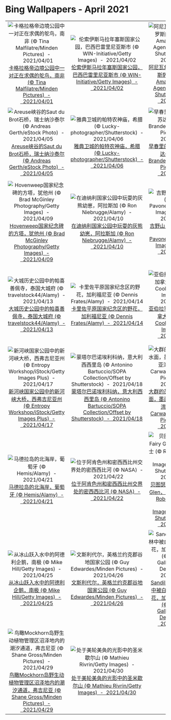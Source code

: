 # Bing Wallpapers - April 2021

| | | | |
|:-------------------------:|:-------------------------:|:-------------------------:|:-------------------------:|
| ![卡格拉格帝边境公园中一对正在求偶的鸵鸟，南非 (© Tina Malfilatre/Minden Pictures)  -  2021/04/01](https://cn.bing.com/th?id=OHR.FooledYa_ZH-CN1264990804_UHD.jpg&w=480)[卡格拉格帝边境公园中一对正在求偶的鸵鸟，南非 (© Tina Malfilatre/Minden Pictures)  -  2021/04/01](https://cn.bing.com/th?id=OHR.FooledYa_ZH-CN1264990804_UHD.jpg) | ![伦索伊斯马拉年塞斯国家公园，巴西巴雷里尼亚斯市 (© WIN-Initiative/Getty Images)  -  2021/04/02](https://cn.bing.com/th?id=OHR.BrazilSandDunes_ZH-CN2924749051_UHD.jpg&w=480)[伦索伊斯马拉年塞斯国家公园，巴西巴雷里尼亚斯市 (© WIN-Initiative/Getty Images)  -  2021/04/02](https://cn.bing.com/th?id=OHR.BrazilSandDunes_ZH-CN2924749051_UHD.jpg) | ![阿尼瓦角的灯塔，俄罗斯萨哈林岛 (© Amazing Aerial Agency/Offset by Shutterstock)  -  2021/04/03](https://cn.bing.com/th?id=OHR.AnivaLighthouse_ZH-CN3021410274_UHD.jpg&w=480)[阿尼瓦角的灯塔，俄罗斯萨哈林岛 (© Amazing Aerial Agency/Offset by Shutterstock)  -  2021/04/03](https://cn.bing.com/th?id=OHR.AnivaLighthouse_ZH-CN3021410274_UHD.jpg) | ![【今日清明】（ ? yangphoto )(【今日清明】（ ? yangphoto ))  -  2021/04/04](https://cn.bing.com/th?id=OHR.Qingming2021_ZH-CN6154314555_UHD.jpg&w=480)[【今日清明】（ ? yangphoto )(【今日清明】（ ? yangphoto ))  -  2021/04/04](https://cn.bing.com/th?id=OHR.Qingming2021_ZH-CN6154314555_UHD.jpg) |
| ![Areuse峡谷的Saut du Brot石桥，瑞士纳沙泰尔 (© Andreas Gerth/eStock Photo)  -  2021/04/05](https://cn.bing.com/th?id=OHR.SautduBrot_ZH-CN3361866139_UHD.jpg&w=480)[Areuse峡谷的Saut du Brot石桥，瑞士纳沙泰尔 (© Andreas Gerth/eStock Photo)  -  2021/04/05](https://cn.bing.com/th?id=OHR.SautduBrot_ZH-CN3361866139_UHD.jpg) | ![雅典卫城的帕特农神庙，希腊 (© Lucky-photographer/Shutterstock)  -  2021/04/06](https://cn.bing.com/th?id=OHR.Olympics125_ZH-CN3521721828_UHD.jpg&w=480)[雅典卫城的帕特农神庙，希腊 (© Lucky-photographer/Shutterstock)  -  2021/04/06](https://cn.bing.com/th?id=OHR.Olympics125_ZH-CN3521721828_UHD.jpg) | ![早春里的柳枝，明尼苏达州 (© Jim Brandenburg/Minden Pictures)  -  2021/04/07](https://cn.bing.com/th?id=OHR.WillowNewGrowth_ZH-CN3104122677_UHD.jpg&w=480)[早春里的柳枝，明尼苏达州 (© Jim Brandenburg/Minden Pictures)  -  2021/04/07](https://cn.bing.com/th?id=OHR.WillowNewGrowth_ZH-CN3104122677_UHD.jpg) | ![正在打鸣求偶的雄性黑琴鸡，芬兰库萨莫 (© Oliver Smart/Alamy)  -  2021/04/08](https://cn.bing.com/th?id=OHR.TetraoTetrix_ZH-CN3813461274_UHD.jpg&w=480)[正在打鸣求偶的雄性黑琴鸡，芬兰库萨莫 (© Oliver Smart/Alamy)  -  2021/04/08](https://cn.bing.com/th?id=OHR.TetraoTetrix_ZH-CN3813461274_UHD.jpg) |
| ![Hovenweep国家纪念碑的方塔，犹他州 (© Brad McGinley Photography/Getty Images)  -  2021/04/09](https://cn.bing.com/th?id=OHR.HovenweepDarkSky_ZH-CN5264718531_UHD.jpg&w=480)[Hovenweep国家纪念碑的方塔，犹他州 (© Brad McGinley Photography/Getty Images)  -  2021/04/09](https://cn.bing.com/th?id=OHR.HovenweepDarkSky_ZH-CN5264718531_UHD.jpg) | ![在迪纳利国家公园中玩耍的灰熊幼崽，阿拉斯加  (© Ron Niebrugge/Alamy)  -  2021/04/10](https://cn.bing.com/th?id=OHR.SiblingBears_ZH-CN5349441901_UHD.jpg&w=480)[在迪纳利国家公园中玩耍的灰熊幼崽，阿拉斯加  (© Ron Niebrugge/Alamy)  -  2021/04/10](https://cn.bing.com/th?id=OHR.SiblingBears_ZH-CN5349441901_UHD.jpg) | ![吉野山，日本奈良 (© Sean Pavone/iStock/Getty Images Plus)  -  2021/04/11](https://cn.bing.com/th?id=OHR.YoshinoyamaSpring_ZH-CN5545606722_UHD.jpg&w=480)[吉野山，日本奈良 (© Sean Pavone/iStock/Getty Images Plus)  -  2021/04/11](https://cn.bing.com/th?id=OHR.YoshinoyamaSpring_ZH-CN5545606722_UHD.jpg) | ![宇航员杰夫·威廉姆斯在国际空间站拍摄到的地球 (© Jeff Williams/NASA)  -  2021/04/12](https://cn.bing.com/th?id=OHR.YurisNight_ZH-CN5738817931_UHD.jpg&w=480)[宇航员杰夫·威廉姆斯在国际空间站拍摄到的地球 (© Jeff Williams/NASA)  -  2021/04/12](https://cn.bing.com/th?id=OHR.YurisNight_ZH-CN5738817931_UHD.jpg) |
| ![大城历史公园中的帕喜善佩寺，泰国大城府 (© travelstock44/Alamy)  -  2021/04/13](https://cn.bing.com/th?id=OHR.WatPhraSiSanphet_ZH-CN5830557189_UHD.jpg&w=480)[大城历史公园中的帕喜善佩寺，泰国大城府 (© travelstock44/Alamy)  -  2021/04/13](https://cn.bing.com/th?id=OHR.WatPhraSiSanphet_ZH-CN5830557189_UHD.jpg) | ![卡里佐平原国家纪念区的野花，加利福尼亚 (© Dennis Frates/Alamy)  -  2021/04/14](https://cn.bing.com/th?id=OHR.CarrizoPlain_ZH-CN5933565493_UHD.jpg&w=480)[卡里佐平原国家纪念区的野花，加利福尼亚 (© Dennis Frates/Alamy)  -  2021/04/14](https://cn.bing.com/th?id=OHR.CarrizoPlain_ZH-CN5933565493_UHD.jpg) | ![亚伯拉罕湖中的树，加拿大艾伯塔 (© Coolbiere/Getty Images)  -  2021/04/15](https://cn.bing.com/th?id=OHR.AlbertaTrunks_ZH-CN6124025876_UHD.jpg&w=480)[亚伯拉罕湖中的树，加拿大艾伯塔 (© Coolbiere/Getty Images)  -  2021/04/15](https://cn.bing.com/th?id=OHR.AlbertaTrunks_ZH-CN6124025876_UHD.jpg) | ![Dinan镇的鹅卵石铺成的街道，法国布列塔尼 (© Scott Wilson/Alamy)  -  2021/04/16](https://cn.bing.com/th?id=OHR.FlowerTown_ZH-CN6364330124_UHD.jpg&w=480)[Dinan镇的鹅卵石铺成的街道，法国布列塔尼 (© Scott Wilson/Alamy)  -  2021/04/16](https://cn.bing.com/th?id=OHR.FlowerTown_ZH-CN6364330124_UHD.jpg) |
| ![新河峡国家公园中的新河峡大桥，西弗吉尼亚州 (© Entropy Workshop/iStock/Getty Images Plus)  -  2021/04/17](https://cn.bing.com/th?id=OHR.NewRiverGorge_ZH-CN6951411872_UHD.jpg&w=480)[新河峡国家公园中的新河峡大桥，西弗吉尼亚州 (© Entropy Workshop/iStock/Getty Images Plus)  -  2021/04/17](https://cn.bing.com/th?id=OHR.NewRiverGorge_ZH-CN6951411872_UHD.jpg) | ![蒙塔尔巴诺埃利科纳，意大利西西里岛 (© Antonino Bartuccio/SOPA Collection/Offset by Shutterstock)  -  2021/04/18](https://cn.bing.com/th?id=OHR.MontalbanoElicona_ZH-CN7061762890_UHD.jpg&w=480)[蒙塔尔巴诺埃利科纳，意大利西西里岛 (© Antonino Bartuccio/SOPA Collection/Offset by Shutterstock)  -  2021/04/18](https://cn.bing.com/th?id=OHR.MontalbanoElicona_ZH-CN7061762890_UHD.jpg) | ![大群的芒基蝠鲼跃出水面，墨西哥加利福尼亚湾 (© Mark Carwardine/Minden Pictures)  -  2021/04/19](https://cn.bing.com/th?id=OHR.Mobula_ZH-CN7830551038_UHD.jpg&w=480)[大群的芒基蝠鲼跃出水面，墨西哥加利福尼亚湾 (© Mark Carwardine/Minden Pictures)  -  2021/04/19](https://cn.bing.com/th?id=OHR.Mobula_ZH-CN7830551038_UHD.jpg) | ![乌布德格拉朗梯田，印度尼西亚巴厘岛 (© Michele Falzone/Alamy)  -  2021/04/20](https://cn.bing.com/th?id=OHR.Ceking_ZH-CN7314711047_UHD.jpg&w=480)[乌布德格拉朗梯田，印度尼西亚巴厘岛 (© Michele Falzone/Alamy)  -  2021/04/20](https://cn.bing.com/th?id=OHR.Ceking_ZH-CN7314711047_UHD.jpg) |
| ![马德拉岛的北海岸，葡萄牙 (© Hemis/Alamy)  -  2021/04/21](https://cn.bing.com/th?id=OHR.SaoJorgeMadeira_ZH-CN7428897971_UHD.jpg&w=480)[马德拉岛的北海岸，葡萄牙 (© Hemis/Alamy)  -  2021/04/21](https://cn.bing.com/th?id=OHR.SaoJorgeMadeira_ZH-CN7428897971_UHD.jpg) | ![位于阿肯色州和密西西比州交界处的密西西比河 (© NASA)  -  2021/04/22](https://cn.bing.com/th?id=OHR.MississippiRiver_ZH-CN5718433026_UHD.jpg&w=480)[位于阿肯色州和密西西比州交界处的密西西比河 (© NASA)  -  2021/04/22](https://cn.bing.com/th?id=OHR.MississippiRiver_ZH-CN5718433026_UHD.jpg) | ![贝图瑟科伊德的Fairy Glen，英国威尔士 (© Robert Harding World Imagery/Offset by Shutterstock)  -  2021/04/23](https://cn.bing.com/th?id=OHR.MossyCanyon_ZH-CN7931722740_UHD.jpg&w=480)[贝图瑟科伊德的Fairy Glen，英国威尔士 (© Robert Harding World Imagery/Offset by Shutterstock)  -  2021/04/23](https://cn.bing.com/th?id=OHR.MossyCanyon_ZH-CN7931722740_UHD.jpg) | ![约书亚树国家公园中的仙人掌花园，加利福尼亚 (© Bryan Jolley/Tandem Stills + Motion)  -  2021/04/24](https://cn.bing.com/th?id=OHR.ChollaGarden_ZH-CN8015525891_UHD.jpg&w=480)[约书亚树国家公园中的仙人掌花园，加利福尼亚 (© Bryan Jolley/Tandem Stills + Motion)  -  2021/04/24](https://cn.bing.com/th?id=OHR.ChollaGarden_ZH-CN8015525891_UHD.jpg) |
| ![从冰山跃入水中的阿德利企鹅，南极 (© Mike Hill/Getty Images)  -  2021/04/25](https://cn.bing.com/th?id=OHR.AdelieDiving_ZH-CN8185853655_UHD.jpg&w=480)[从冰山跃入水中的阿德利企鹅，南极 (© Mike Hill/Getty Images)  -  2021/04/25](https://cn.bing.com/th?id=OHR.AdelieDiving_ZH-CN8185853655_UHD.jpg) | ![文斯利代尔，英格兰约克郡谷地国家公园 (© Guy Edwardes/Minden Pictures)  -  2021/04/26](https://cn.bing.com/th?id=OHR.Wensleydale_ZH-CN8417818046_UHD.jpg&w=480)[文斯利代尔，英格兰约克郡谷地国家公园 (© Guy Edwardes/Minden Pictures)  -  2021/04/26](https://cn.bing.com/th?id=OHR.Wensleydale_ZH-CN8417818046_UHD.jpg) | ![Sandilands省级森林中被白霜覆盖的番红花，加拿大曼尼托巴 (© Jaynes Gallery/Danita Delimont)  -  2021/04/27](https://cn.bing.com/th?id=OHR.PrairieCrocus_ZH-CN8496150014_UHD.jpg&w=480)[Sandilands省级森林中被白霜覆盖的番红花，加拿大曼尼托巴 (© Jaynes Gallery/Danita Delimont)  -  2021/04/27](https://cn.bing.com/th?id=OHR.PrairieCrocus_ZH-CN8496150014_UHD.jpg) | ![大萨尔提岛上的北方塘鹅，爱尔兰 (© Danny Green/Minden Pictures)  -  2021/04/28](https://cn.bing.com/th?id=OHR.GannetsSaltee_ZH-CN8581602122_UHD.jpg&w=480)[大萨尔提岛上的北方塘鹅，爱尔兰 (© Danny Green/Minden Pictures)  -  2021/04/28](https://cn.bing.com/th?id=OHR.GannetsSaltee_ZH-CN8581602122_UHD.jpg) |
| ![鸟瞰Mockhorn岛野生动植物管理区沼泽地内的潮汐通道，弗吉尼亚 (© Shane Gross/Minden Pictures)  -  2021/04/29](https://cn.bing.com/th?id=OHR.Mockhorn_ZH-CN8692203286_UHD.jpg&w=480)[鸟瞰Mockhorn岛野生动植物管理区沼泽地内的潮汐通道，弗吉尼亚 (© Shane Gross/Minden Pictures)  -  2021/04/29](https://cn.bing.com/th?id=OHR.Mockhorn_ZH-CN8692203286_UHD.jpg) | ![处于美轮美奂的光影中的圣米歇尔山 (© Mathieu Rivrin/Getty Images)  -  2021/04/30](https://cn.bing.com/th?id=OHR.MontStMich_ZH-CN8844280566_UHD.jpg&w=480)[处于美轮美奂的光影中的圣米歇尔山 (© Mathieu Rivrin/Getty Images)  -  2021/04/30](https://cn.bing.com/th?id=OHR.MontStMich_ZH-CN8844280566_UHD.jpg) |  |  |
